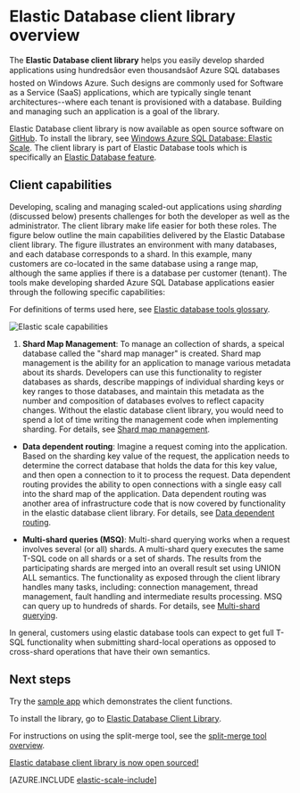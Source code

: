 <properties
    pageTitle="Azure SQL Database - client library"
    description="Build scalable .NET database apps"
    services="sql-database"
    documentationCenter=""
    manager="jeffreyg"
    authors="ddove"
    editor=""/>

<tags
    ms.service="sql-database"
    ms.date="11/04/2015"
    wacn.date=""/>

# Elastic Database client library overview

The **Elastic Database client library** helps you easily develop sharded applications using hundredsâor even thousandsâof Azure SQL databases hosted on Windows Azure. Such designs are commonly used for Software as a Service (SaaS) applications, which are typically single tenant architectures--where each tenant is provisioned with a database. Building and managing such an application is a goal of the library. 

Elastic Database client library is now available as open source software on [GitHub](https://github.com/Azure/elastic-db-tools). To install the library, see [Windows Azure SQL Database: Elastic Scale](https://www.nuget.org/packages/Microsoft.Azure.SqlDatabase.ElasticScale.Client/). The client library is part of Elastic Database tools which is specifically an [Elastic Database feature](/documentation/articles/sql-database-elastic-scale-introduction). 

## Client capabilities

Developing, scaling and managing scaled-out applications using *sharding* (discussed below) presents challenges for both the developer as well as the administrator. The client library make life easier for both these roles. The figure below outline the main capabilities delivered by the Elastic Database client library. The figure illustrates an environment with many databases, and each database corresponds to a shard. In this example, many customers are co-located in the same database using a range map, although the same applies if there is a database per customer (tenant). The tools make developing sharded Azure SQL Database applications easier through the following specific capabilities:

For definitions of terms used here, see [Elastic database tools glossary](/documentation/articles/sql-database-elastic-scale-glossary).

![Elastic scale capabilities][1]

1.  **Shard Map Management**: To manage an collection of shards, a speical database called the "shard map manager" is created. Shard map management is the ability for an application to manage various metadata about its shards. Developers can use this functionality to register databases as shards, describe mappings of individual sharding keys or key ranges to those databases, and maintain this metadata as the number and composition of databases evolves to reflect capacity changes. Without the elastic database client library, you would need to spend a lot of time writing the management code when implementing sharding. For details, see [Shard map management](/documentation/articles/sql-database-elastic-scale-shard-map-management).

* **Data dependent routing**: Imagine a request coming into the application. Based on the sharding key value of the request, the application needs to determine the correct database that holds the data for this key value, and then open a connection to it to process the request. Data dependent routing provides the ability to open connections with a single easy call into the shard map of the application. Data dependent routing was another area of infrastructure code that is now covered by functionality in the elastic database client library. For details, see [Data dependent routing](/documentation/articles/sql-database-elastic-scale-data-dependent-routing).

* **Multi-shard queries (MSQ)**: Multi-shard querying works when a request involves several (or all) shards. A multi-shard query executes the same T-SQL code on all shards or a set of shards. The results from the participating shards are merged into an overall result set using UNION ALL semantics. The functionality as exposed through the client library handles many tasks, including: connection management, thread management, fault handling and intermediate results processing. MSQ can query up to hundreds of shards. For details, see [Multi-shard querying](/documentation/articles/sql-database-elastic-scale-multishard-querying).

In general, customers using elastic database tools can expect to get full T-SQL functionality when submitting shard-local operations as opposed to cross-shard operations that have their own semantics.

## Next steps

Try the [sample app](/documentation/articles/sql-database-elastic-scale-get-started) which demonstrates the client functions. 

To install the library, go to [Elastic Database Client Library]( http://www.nuget.org/packages/Microsoft.Azure.SqlDatabase.ElasticScale.Client/).

For instructions on using the split-merge tool, see the [split-merge tool overview](/documentation/articles/sql-database-elastic-scale-overview-split-and-merge).

[Elastic database client library is now open sourced!](http://azure.microsoft.com/blog/elastic-database-client-library-is-now-open-sourced/)


[AZURE.INCLUDE [elastic-scale-include](../includes/elastic-scale-include.md)]

<!--Anchors-->
<!--Image references-->
[1]:./media/sql-database-elastic-database-client-library/glossary.png

